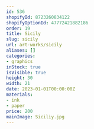 ```yaml
---
id: 536
shopifyId: 8723260834122
shopifyOptionId: 47772421882186
order: 19
title: Sicily
slug: sicily
url: art-works/sicily
aliases: []
categories:
- graphics
inStock: true
isVisible: true
height: 30
width: 21
date: 2023-01-01T00:00:00Z
materials:
- ink
- paper
price: 200
mainImage: Siciliy.jpg
---
```

